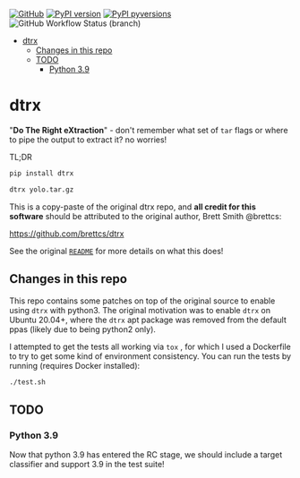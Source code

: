 [![GitHub](https://img.shields.io/badge/GitHub-dtrx--py/dtrx-8da0cb?style=for-the-badge&logo=github)](https://github.com/dtrx-py/dtrx)
[![PyPI
version](https://img.shields.io/pypi/v/dtrx.svg?style=for-the-badge&logo=python&logoColor=white)](https://pypi.org/project/dtrx/)
[![PyPI
pyversions](https://img.shields.io/pypi/pyversions/dtrx.svg?style=for-the-badge&color=ff69b4)](https://pypi.python.org/pypi/dtrx/)
![GitHub Workflow Status
(branch)](https://img.shields.io/github/workflow/status/dtrx-py/dtrx/main-ci/master?logo=github-actions&logoColor=white&style=for-the-badge)

- [dtrx](#dtrx)
  - [Changes in this repo](#changes-in-this-repo)
  - [TODO](#todo)
    - [Python 3.9](#python-39)

# dtrx

"**Do The Right eXtraction**" - don't remember what set of `tar` flags or where to
pipe the output to extract it? no worries!

TL;DR

```bash
pip install dtrx

dtrx yolo.tar.gz
```

This is a copy-paste of the original dtrx repo, and **all credit for this
software** should be attributed to the original author, Brett Smith @brettcs:

https://github.com/brettcs/dtrx

See the original [`README`](README) for more details on what this does!

## Changes in this repo

This repo contains some patches on top of the original source to enable using
`dtrx` with python3. The original motivation was to enable `dtrx` on Ubuntu
20.04+, where the `dtrx` apt package was removed from the default ppas (likely
due to being python2 only).

I attempted to get the tests all working via `tox` , for which I used a
Dockerfile to try to get some kind of environment consistency. You can run the
tests by running (requires Docker installed):

```bash
./test.sh
```

## TODO

### Python 3.9

Now that python 3.9 has entered the RC stage, we should include a target
classifier and support 3.9 in the test suite!
